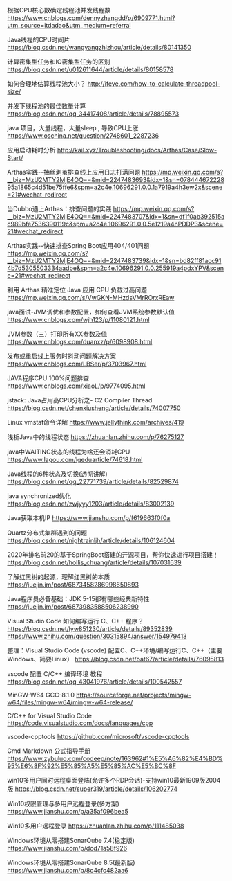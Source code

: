 根据CPU核心数确定线程池并发线程数 https://www.cnblogs.com/dennyzhangdd/p/6909771.html?utm_source=itdadao&utm_medium=referral

Java线程的CPU时间片 https://blog.csdn.net/wangyangzhizhou/article/details/80141350

计算密集型任务和IO密集型任务的区别 https://blog.csdn.net/u012611644/article/details/80158578

如何合理地估算线程池大小？ http://ifeve.com/how-to-calculate-threadpool-size/

并发下线程池的最佳数量计算 https://blog.csdn.net/qq_34417408/article/details/78895573

java 项目，大量线程，大量sleep , 导致CPU上涨 https://www.oschina.net/question/2748601_2287236

应用启动耗时分析 http://kail.xyz/Troubleshooting/docs/Arthas/Case/Slow-Start/

Arthas实践--抽丝剥茧排查线上应用日志打满问题 https://mp.weixin.qq.com/s?__biz=MzU2MTY2MjE4OQ==&mid=2247483693&idx=1&sn=07844467222895a1865c4d51be75ffe6&spm=a2c4e.10696291.0.0.1a7919a4h3ew2x&scene=21#wechat_redirect

当Dubbo遇上Arthas：排查问题的实践 https://mp.weixin.qq.com/s?__biz=MzU2MTY2MjE4OQ==&mid=2247483707&idx=1&sn=df1f0ab392515ac989bfe7536390119c&spm=a2c4e.10696291.0.0.5e1219a4nPDDP3&scene=21#wechat_redirect

Arthas实践--快速排查Spring Boot应用404/401问题 https://mp.weixin.qq.com/s?__biz=MzU2MTY2MjE4OQ==&mid=2247483739&idx=1&sn=bd82ff81acc914b7d5305503334aadbe&spm=a2c4e.10696291.0.0.255919a4pdxYPV&scene=21#wechat_redirect

利用 Arthas 精准定位 Java 应用 CPU 负载过高问题 https://mp.weixin.qq.com/s/VwGKN-MHzdsVMrROrxREaw

java面试-JVM调优和参数配置，如何查看JVM系统参数默认值 https://www.cnblogs.com/wjh123/p/11080121.html

JVM参数（三）打印所有XX参数及值 https://www.cnblogs.com/duanxz/p/6098908.html

发布或重启线上服务时抖动问题解决方案 https://www.cnblogs.com/LBSer/p/3703967.html

JAVA程序CPU 100%问题排查 https://www.cnblogs.com/xiaoL/p/9774095.html

jstack: Java占用高CPU分析之- C2 Compiler Thread https://blog.csdn.net/chenxiusheng/article/details/74007750

Linux vmstat命令详解 https://www.jellythink.com/archives/419

浅析Java中的线程状态 https://zhuanlan.zhihu.com/p/76275127

java中WAITING状态的线程为啥还会消耗CPU https://www.lagou.com/lgeduarticle/74618.html

Java线程的6种状态及切换(透彻讲解) https://blog.csdn.net/qq_22771739/article/details/82529874

java synchronized优化 https://blog.csdn.net/zwjyyy1203/article/details/83002139

Java获取本机IP https://www.jianshu.com/p/f619663f0f0a

Quartz分布式集群遇到的问题 https://blog.csdn.net/nightrainljh/article/details/106124604


2020年排名前20的基于SpringBoot搭建的开源项目，帮你快速进行项目搭建！ https://blog.csdn.net/hollis_chuang/article/details/107031639

了解红黑树的起源，理解红黑树的本质 https://juejin.im/post/6873458286998650893

Java程序员必备基础：JDK 5-15都有哪些经典新特性  https://juejin.im/post/6873983588506238990

Visual Studio Code 如何编写运行 C、C++ 程序？ https://blog.csdn.net/lyw851230/article/details/89352839  https://www.zhihu.com/question/30315894/answer/154979413

整理：Visual Studio Code (vscode) 配置C、C++环境/编写运行C、C++（主要Windows、简要Linux） https://blog.csdn.net/bat67/article/details/76095813

vscode 配置 C/C++ 编译环境 教程 https://blog.csdn.net/qq_43041976/article/details/100542557

MinGW-W64 GCC-8.1.0 https://sourceforge.net/projects/mingw-w64/files/mingw-w64/mingw-w64-release/

C/C++ for Visual Studio Code https://code.visualstudio.com/docs/languages/cpp

vscode-cpptools https://github.com/microsoft/vscode-cpptools

Cmd Markdown 公式指导手册 https://www.zybuluo.com/codeep/note/163962#1%E5%A6%82%E4%BD%95%E6%8F%92%E5%85%A5%E5%85%AC%E5%BC%8F


win10多用户同时远程桌面登陆(允许多个RDP会话)-支持win10最新1909版2004版 https://blog.csdn.net/super319/article/details/106202774

Win10权限管理与多用户远程登录(多方案) https://www.jianshu.com/p/a35af096bea5

Win10多用户远程登录 https://zhuanlan.zhihu.com/p/111485038


Windows环境从零搭建SonarQube 7.4(稳定版)   https://www.jianshu.com/p/dcd71a58f926

Windows环境从零搭建SonarQube 8.5(最新版)  https://www.jianshu.com/p/8c4cfc482aa6




































